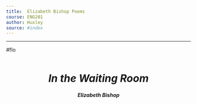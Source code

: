 ```yaml
---
title:  Elizabeth Bishop Poems
course: ENG201
author: Huxley 
source: #index
---
```


---

#flo
```
```


# $$In\ the\ Waiting\ Room$$
#### *$$Elizabeth\ Bishop$$*
























